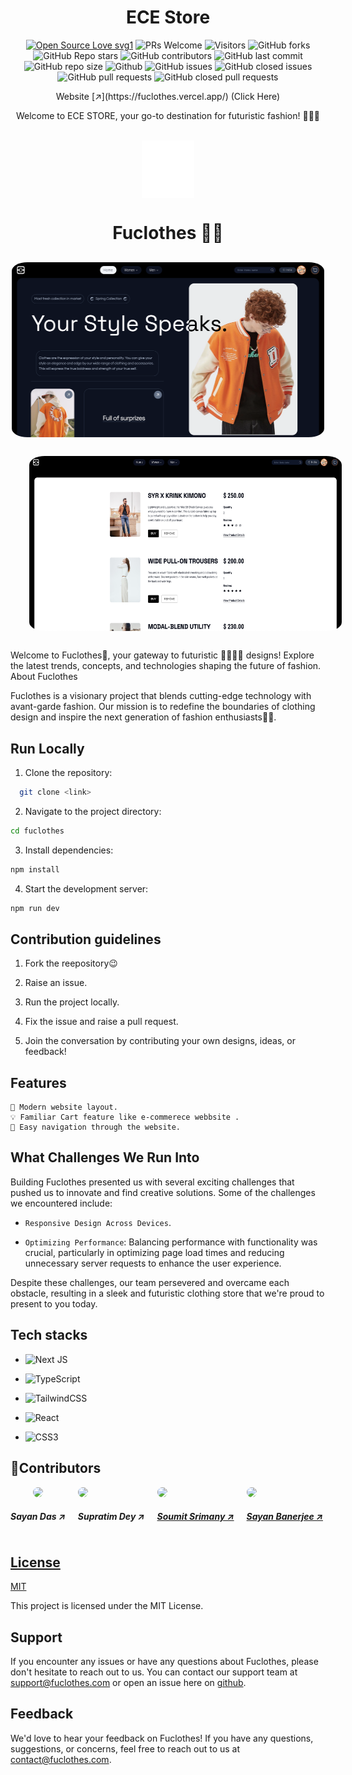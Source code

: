 
<h1 align="center">ECE Store</h1>
<div align="center">
 <p>

[![Open Source Love svg1](https://badges.frapsoft.com/os/v1/open-source.svg?v=103)](https://github.com/ellerbrock/open-source-badges/)
![PRs Welcome](https://img.shields.io/badge/PRs-welcome-brightgreen.svg?style=flat)
![Visitors](https://api.visitorbadge.io/api/visitors?path=Sayan67%2Fweb_carfters_EC102C%20&countColor=%23263759&style=flat)
![GitHub forks](https://img.shields.io/github/forks/Sayan67/Youtube-uploader)
![GitHub Repo stars](https://img.shields.io/github/stars/Sayan67/Youtube-uploader)
![GitHub contributors](https://img.shields.io/github/contributors/Sayan67/Youtube-uploader)
![GitHub last commit](https://img.shields.io/github/last-commit/Sayan67/Youtube-uploader)
![GitHub repo size](https://img.shields.io/github/repo-size/Sayan67/Youtube-uploader)
![Github](https://img.shields.io/github/license/Sayan67/Youtube-uploader)
![GitHub issues](https://img.shields.io/github/issues/Sayan67/Youtube-uploader)
![GitHub closed issues](https://img.shields.io/github/issues-closed-raw/Sayan67/Youtube-uploader)
![GitHub pull requests](https://img.shields.io/github/issues-pr/Sayan67/Youtube-uploader)
![GitHub closed pull requests](https://img.shields.io/github/issues-pr-closed/Sayan67/Youtube-uploader)

 </p>
 </div>  
<p align="center">Website [↗️](https://fuclothes.vercel.app/) (Click Here)</p>  
<p align="center">Welcome to ECE STORE, your go-to destination for futuristic fashion! 👗👖👟
</p>  
</br>
<div align="center">
<img style="display:block;" src="./FuCothes/public/images/ECELogo.png"/>
<h1>Fuclothes 👕🚀</h1>
<img src="./FuCothes/public/images/hero.png" style="height: 280px; width:500px; border-radius:5%;display:block; margin-top:30px;"/>
<img src="./FuCothes/public//images/cart.png" style="height: 280px; width:500px; border-radius:5%;display:block; margin:30px;"/>
</div>




Welcome to Fuclothes🤩, your gateway to futuristic 🧥👗👘🥻 designs! Explore the latest trends, concepts, and technologies shaping the future of fashion.
About Fuclothes

Fuclothes is a visionary project that blends cutting-edge technology with avant-garde fashion. Our mission is to redefine the boundaries of clothing design and inspire the next generation of fashion enthusiasts✌🏽.



## Run Locally

1. Clone the repository:
```bash
  git clone <link>
```
2. Navigate to the project directory: 
```bash 
cd fuclothes 
```
3. Install dependencies: 
```bash 
npm install
```
4. Start the development server: 
```bash
npm run dev
```

## Contribution guidelines

1. Fork the reepository😉

2. Raise an issue.
 
3. Run the project locally.

4. Fix the issue and raise a pull request.

5. Join the conversation by contributing your own designs, ideas, or feedback!


## Features

    🎨 Modern website layout.
    💡 Familiar Cart feature like e-commerece webbsite .
    🚀 Easy navigation through the website.
## What Challenges We Run Into


Building Fuclothes presented us with several exciting challenges that pushed us to innovate and find creative solutions. Some of the challenges we encountered include:


- `Responsive Design Across Devices`.

- `Optimizing Performance`: Balancing performance with functionality was crucial, particularly in optimizing page load times and reducing unnecessary server requests to enhance the user experience.

Despite these challenges, our team persevered and overcame each obstacle, resulting in a sleek and futuristic clothing store that we're proud to present to you today.
## Tech stacks
- ![Next JS](https://img.shields.io/badge/Next-black?style=for-the-badge&logo=next.js&logoColor=white)
- ![TypeScript](https://img.shields.io/badge/typescript-%23007ACC.svg?style=for-the-badge&logo=typescript&logoColor=white)

- ![TailwindCSS](https://img.shields.io/badge/tailwindcss-%2338B2AC.svg?style=for-the-badge&logo=tailwind-css&logoColor=white)

- ![React](https://img.shields.io/badge/react-%2320232a.svg?style=for-the-badge&logo=react&logoColor=%2361DAFB)
- ![CSS3](https://img.shields.io/badge/css3-%231572B6.svg?style=for-the-badge&logo=css3&logoColor=white)


## 🌟Contributors
    
<div style="display:flex; gap:20px; flex-direction: row;">
    <a src="linkedin.com/in/sayan-daas" align="center">
        <img src="https://lh3.googleusercontent.com/a/ACg8ocIh-chwC9aPVqjcGI-m8RlEwRgv5ob8zrCPlimqKuapVCc=s576-c-no" style="width:100px; border-radius:100%;"/>
        <h5>Sayan Das ↗️</h5>
    </a>
    <a src="linkedin.com/in/supratim-dey-a4ab5b253">
        <img src="https://media.licdn.com/dms/image/D5635AQHqwQx8HXvVQA/profile-framedphoto-shrink_800_800/0/1693334485050?e=1710162000&v=beta&t=OZcx3ZyGOpHO2MXw0sOs_PwTClYa0eJ0_KbvYaUaLEM" style="width:100px; border-radius:100%;"/>
        <h5>Supratim Dey ↗️</h5>
    </a>
    <a href="linkedin.com/in/soumit-srimany-4bb443241">
        <img src="https://media.licdn.com/dms/image/D5603AQEQ-U6RKGh3cw/profile-displayphoto-shrink_800_800/0/1709555199515?e=1715212800&v=beta&t=6UdllWfWtS4UvWHpBEqjvDYlX8-RTphi1V-55_uHY8Y" style="width:100px; border-radius:100%;"/>
        <h5>Soumit Srimany ↗️</h5>
    </a>
    <a href="linkedin.com/in/sayan-banerjee-094600241">
        <img src="https://media.licdn.com/dms/image/D4D03AQE6XiF29bz6Bw/profile-displayphoto-shrink_800_800/0/1674637500994?e=1715212800&v=beta&t=N8M8JY5IFrw17VDiYe-ylZAqhFml2aAWw8ZuQOhYFAc" style="width:100px; border-radius:100%;"/>
        <h5>Sayan Banerjee ↗️</h5>
    </div>
</div>

## License

[MIT](https://choosealicense.com/licenses/mit/)

This project is licensed under the MIT License.


        

## Support

If you encounter any issues or have any questions about Fuclothes, please don't hesitate to reach out to us. You can contact our support team at support@fuclothes.com or open an issue here on [github](https://github.com/Sayan67/web_carfters_EC102C).

## Feedback

We'd love to hear your feedback on Fuclothes! If you have any questions, suggestions, or concerns, feel free to reach out to us at contact@fuclothes.com.
